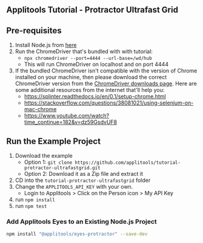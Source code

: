 ## Applitools Tutorial - Protractor Ultrafast Grid

## Pre-requisites

1. Install Node.js from [here](https://nodejs.org/en/)
2. Run the ChromeDriver that's bundled with with tutorial:
    * `npx chromedriver --port=4444 --url-base=/wd/hub`
    * This will run ChromeDriver on localhost and on port 4444
3. If the bundled ChromeDriver isn't compatible with the version of Chrome installed on your machine, then please download the correct ChromeDriver version from the [ChromeDriver downloads page](https://ChromeDriver.chromium.org/downloads). Here are some additional resources from the internet that'll help you:
   * https://splinter.readthedocs.io/en/0.1/setup-chrome.html
   * https://stackoverflow.com/questions/38081021/using-selenium-on-mac-chrome
   * https://www.youtube.com/watch?time_continue=182&v=dz59GsdvUF8  

## Run the Example Project

1. Download the example
    * Option 1: `git clone https://github.com/applitools/tutorial-protractor-ultrafastgrid.git`
    * Option 2: Download it as a Zip file and extract it
2. CD into the `tutorial-protractor-ultrafastgrid` folder
3. Change the `APPLITOOLS_API_KEY` with your own.
    * Login to Applitools > Click on the Person icon > My API Key
4. run `npm install`
5. run `npm test`

### Add Applitools Eyes to an Existing Node.js Project

```sh
npm install "@applitools/eyes-protractor" --save-dev
```
